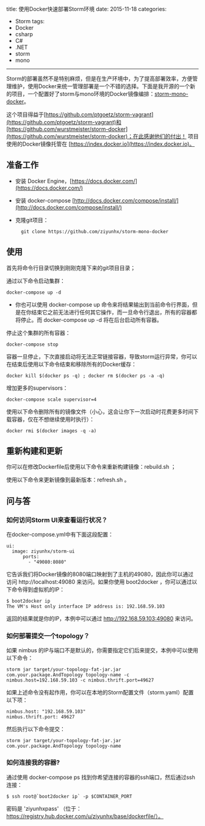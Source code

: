 title: 使用Docker快速部署Storm环境
date: 2015-11-18
categories: 
- Storm
tags:
- Docker
- csharp
- C#
- .NET
- storm
- mono

---

Storm的部署虽然不是特别麻烦，但是在生产环境中，为了提高部署效率，方便管理维护，使用Docker来统一管理部署是一个不错的选择。下面是我开源的一个新的项目，一个配置好了storm与mono环境的Docker镜像编排：[storm-mono-docker](https://github.com/ziyunhx/storm-mono-docker)。

<!--more-->

这个项目得益于[https://github.com/ptgoetz/storm-vagrant](https://github.com/ptgoetz/storm-vagrant)和[https://github.com/wurstmeister/storm-docker](https://github.com/wurstmeister/storm-docker)；在此感谢他们的付出！
项目使用的Docker镜像托管在 [https://index.docker.io](https://index.docker.io)。

## 准备工作 ##

- 安装 Docker Engine，[https://docs.docker.com/](https://docs.docker.com/)

- 安装 docker-compose [http://docs.docker.com/compose/install/](http://docs.docker.com/compose/install/)

- 克隆git项目： 

		git clone https://github.com/ziyunhx/storm-mono-docker

## 使用 ##

首先将命令行目录切换到刚刚克隆下来的git项目目录；

通过以下命令启动集群：

	docker-compose up -d

- 你也可以使用 docker-compose up 命令来将结果输出到当前命令行界面，但是在你结束它之前无法进行任何其它操作，而一旦命令行退出，所有的容器都将停止。而 docker-compose up -d 将在后台启动所有容器。

停止这个集群的所有容器：

	docker-compose stop

容器一旦停止，下次直接启动将无法正常链接容器，导致storm运行异常，你可以在结束后使用以下命令结束和移除所有的Docker缓存：

	docker kill $(docker ps -q) ; docker rm $(docker ps -a -q)

增加更多的supervisors：

	docker-compose scale supervisor=4


使用以下命令删除所有的镜像文件（小心，这会让你下一次启动时花费更多时间下载容器，仅在不想继续使用时执行）：

	docker rmi $(docker images -q -a)

## 重新构建和更新 ##

你可以在修改Dockerfile后使用以下命令来重新构建镜像：rebuild.sh ；

使用以下命令来更新镜像到最新版本：refresh.sh 。

## 问与答 ##

### 如何访问Storm UI来查看运行状况？ ###
在docker-compose.yml中有下面这段配置：

    ui:
      image: ziyunhx/storm-ui
	      ports:
	        - "49080:8080"

它告诉我们将Docker镜像的8080端口映射到了主机的49080，因此你可以通过访问 http://localhost:49080 来访问。如果你使用 boot2docker ，你可以通过以下命令得到虚拟机的IP：

    $ boot2docker ip
    The VM's Host only interface IP address is: 192.168.59.103

返回的结果就是你的IP，本例中可以通过 http://192.168.59.103:49080 来访问。

### 如何部署提交一个topology？ ###

如果 nimbus 的IP与端口不是默认的，你需要指定它们后来提交，本例中可以使用以下命令：

    storm jar target/your-topology-fat-jar.jar com.your.package.AndTopology topology-name -c nimbus.host=192.168.59.103 -c nimbus.thrift.port=49627

如果上述命令没有起作用，你可以在本地的Storm配置文件（storm.yaml）配置以下项：

	nimbus.host: "192.168.59.103"	
	nimbus.thrift.port: 49627

然后执行以下命令提交：

	storm jar target/your-topology-fat-jar.jar com.your.package.AndTopology topology-name

### 如何连接我的容器? ###
通过使用 docker-compose ps 找到你希望连接的容器的ssh端口，然后通过ssh连接：

    $ ssh root@`boot2docker ip` -p $CONTAINER_PORT

密码是 'ziyunhxpass' （位于：https://registry.hub.docker.com/u/ziyunhx/base/dockerfile/）。
